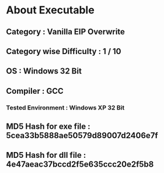
# About Executable

## Category : Vanilla EIP Overwrite

## Category wise Difficulty : 1 / 10

## OS : Windows 32 Bit 

## Compiler : GCC

### Tested Environment : Windows XP 32 Bit

## MD5 Hash for exe file : 5cea33b5888ae50579d89007d2406e7f

## MD5 Hash for dll file : 4e47aeac37bccd2f5e635ccc20e2f5b8
